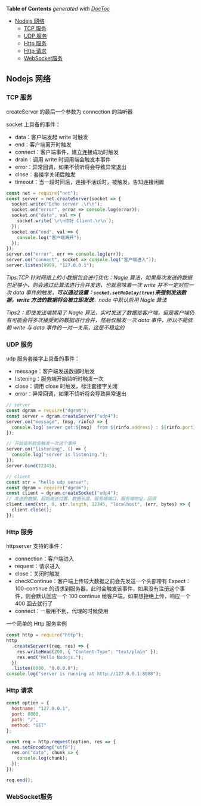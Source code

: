 <!-- START doctoc generated TOC please keep comment here to allow auto update -->
<!-- DON'T EDIT THIS SECTION, INSTEAD RE-RUN doctoc TO UPDATE -->
**Table of Contents**  *generated with [DocToc](https://github.com/thlorenz/doctoc)*

- [Nodejs 网络](#nodejs-%E7%BD%91%E7%BB%9C)
  - [TCP 服务](#tcp-%E6%9C%8D%E5%8A%A1)
  - [UDP 服务](#udp-%E6%9C%8D%E5%8A%A1)
  - [Http 服务](#http-%E6%9C%8D%E5%8A%A1)
  - [Http 请求](#http-%E8%AF%B7%E6%B1%82)
  - [WebSocket服务](#websocket%E6%9C%8D%E5%8A%A1)

<!-- END doctoc generated TOC please keep comment here to allow auto update -->

## Nodejs 网络

### TCP 服务

createServer 的最后一个参数为 connection 的监听器

socket 上具备的事件：

- data：客户端发起 write 时触发
- end：客户端离开时触发
- connect：客户端事件，建立连接成功时触发
- drain：调用 write 时调用端会触发本事件
- error：异常回调，如果不侦听将会导致异常退出
- close：套接字关闭后触发
- timeout：当一段时间后，连接不活跃时，被触发，告知连接闲置

```javascript
const net = require("net");
const server = net.createServer(socket => {
  socket.write("Echo server .\r\n");
  socket.on("error", error => console.log(error));
  socket.on("data", val => {
    socket.write(`\r\n你好 Client.\r\n`);
  });
  socket.on("end", val => {
    console.log("客户端离开");
  });
});
server.on("error", err => console.log(err));
server.on("connect", socket => console.log("客户端进入"));
server.listen(9999, "127.0.0.1");
```

_Tips:TCP 针对网络上的小数据包会进行优化：Nagle 算法，如果每次发送的数据包足够小，则会通过此算法进行合并发送，也就意味着一次 write 并不一定对应一次 data 事件的触发，**可以通过设置：`socket.setNoDelay(true)`来强制发送数据，write 方法的数据将会被立即发送**，node 中默认启用 Nagle 算法_

_Tips2：即使发送端禁用了 Nagle 算法，实时发送了数据给客户端，但是客户端仍有可能会将多次接受到的数据进行合并，然后仅触发一次 data 事件，所以不能依赖 write 与 data 事件的一对一关系，这是不稳定的_

### UDP 服务

udp 服务套接字上具备的事件：

- message：客户端发送数据时触发
- listening：服务端开始监听时触发一次
- close：调用 close 时触发，标注套接字关闭
- error：异常回调，如果不侦听将会导致异常退出

```javascript
// server
const dgram = require("dgram");
const server = dgram.createServer("udp4");
server.on("message", (msg, rinfo) => {
  console.log(`server got:${msg}  from ${rinfo.address} : ${rinfo.port}`);
});

// 开始监听后会触发一次这个事件
server.on("listening", () => {
  console.log("server is listening.");
});
server.bind(12345);

// client
const str = "hello udp server";
const dgram = require("dgram");
const client = dgram.createSocket("udp4");
// 发送的数据、起始发送位置、数据长度、服务端端口、服务端地址，回调
client.send(str, 0, str.length, 12345, "localhost", (err, bytes) => {
  client.close();
});
```

### Http 服务

httpserver 支持的事件：

- connection：客户端进入
- request：请求进入
- close：关闭时触发
- checkContinue：客户端上传较大数据之前会先发送一个头部带有 Expect：100-continue 的请求到服务器，此时会触发该事件，如果没有注册这个事件，则会默认回应一个 100 continue 给客户端，如果想拒绝上传，响应一个 400 回去就行了
- connect：一般用不到，代理的时候使用

一个简单的 Http 服务实例

```javascript
const http = require("http");
http
  .createServer((req, res) => {
    res.writeHead(200, { "Content-Type": "text/plain" });
    res.end("Hello Nodejs.");
  })
  .listen(8080, "0.0.0.0");
console.log("server is running at http://127.0.0.1:8080");
```

### Http 请求

```javascript
const option = {
  hostname: "127.0.0.1",
  port: 8080,
  path: "/",
  method: "GET"
};

const req = http.request(option, res => {
  res.setEncoding("utf8");
  res.on("data", chunk => {
    console.log(chunk);
  });
});

req.end();
```

### WebSocket服务


